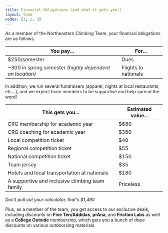 ```yaml
---
title: Financial Obligations (and what it gets you!)
layout: team
nodes: [1, 2, 3]
---
```


As a member of the Northeastern Climbing Team, your financial obligations are as follows.

| You pay... | For... |
| ---------- | ------ |
| $250/semester | Dues |
| ~300 in spring semester *(highly dependent on location)* | Flights to nationals |

In addition, we run several fundraisers (apparel, nights at local restaurants, etc…),
and we expect team members to be supportive and help spread the word!

| This gets you... | Estimated value... |
| ---------------- | ------------------ |
| CRG membership for academic year | $680 |
| CRG coaching for academic year | $350 |
| Local competition ticket | $40 |
| Regional competition ticket | $55 |
| National competition ticket | $150 |
| Team jersey | $35 |
| Hotels and local transportation at nationals | $180 |
| A supportive and inclusive climbing team family | Priceless |

*Don't pull out your calculator, that's $1,490*

Plus, as a member of the team, you get access to our exclusive deals, including discounts on **Five Ten/Addidas**, **prAna**, and **Friction Labs** as well as a **College Outside** membership, which gets you a bunch of dope discounts on various outdoorsing materials.
